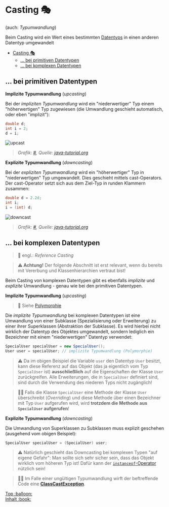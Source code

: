 # Casting :performing_arts:

(auch: *Typumwandlung*)

Beim Casting wird ein Wert eines bestimmten [Datentyps](Datentypen.md) in einen anderen Datentyp umgewandelt

- [Casting :performing_arts:](#casting-)
  - [... bei primitiven Datentypen](#-bei-primitiven-datentypen)
  - [... bei komplexen Datentypen](#-bei-komplexen-datentypen)


## ... bei primitiven Datentypen

**Implizite Typumwandlung** (_upcasting_)

Bei der _impliziten Typumwandlung_ wird ein "niederwertiger" Typ einem "höherwertigen" Typ zugewiesen (die Umwandlung geschieht automatisch, oder eben "implizit"):

```java
double d;
int i = 2;
d = i;
```

![upcast](../assets/images/typecast_1.jpg)  
> _Grafik: [#](../assets/images/typecast_1.jpg), Quelle: [java-tutorial.org](https://www.java-tutorial.org/typecasting.html)_


**Explizite Typumwandlung** (_downcasting_)

Bei der _expliziten Typumwandlung_ wird ein "höherwertiger" Typ in "niederwertigen" Typ umgewandelt. Dies geschieht mittels cast-Operators. Der cast-Operator setzt sich aus dem Ziel-Typ in runden Klammern zusammen:

```java
double d = 2.2d;
int i;
i = (int) d;
```

![downcast](../assets/images/typecast_2.jpg)  
> _Grafik: [#](../assets/images/typecast_2.jpg), Quelle: [java-tutorial.org](https://www.java-tutorial.org/typecasting.html)_


## ... bei komplexen Datentypen

> :speech_balloon: engl.: _Reference Casting_

> **:warning: Achtung!** Der folgende Abschnitt ist erst relevant, wenn du bereits mit Vererbung und Klassenhierarchien vertraut bist!

Beim Casting von komplexen Datentypen gibt es ebenfalls _implizite_ und _explizite_ Umwandlung - genau wie bei den primitiven Datentypen.

**Implizite Typumwandlung** (_upcasting_)

> :link: Siehe [Polymorphie](https://de.wikipedia.org/wiki/Polymorphie_(Programmierung))

Die _implizite Typumwandlung_ bei komplexen Datentypen ist eine Umwandlung von einer Subklasse (Spezialisierung oder Erweiterung) zu  einer ihrer Superklassen (Abstraktion der Subklasse). Es wird hierbei nicht wirklich der Datentyp des Objektes umgewandelt, sondern lediglich ein Bezeichner mit einem "niederwertigen" Datentyp verwendet:

```java
SpecialUser specialUser = new SpecialUser();
User user = specialUser; // implizite Typumwandlung (Polymorphie)
```

> :warning: Da im obigen Beispiel die Variable `user` den Datentyp `User` besitzt, kann diese Referenz auf das Objekt (das ja eigentlich vom Typ `SpecialUser` ist) **ausschließlich** auf die Eigenschaften der Klasse `User` zurückgreifen. Alle Erweiterungen, die in `SpecialUser` definiert sind, sind durch die Verwendung des niederen Typs nicht zugänglich!  

> :woman_teacher: Falls die Klasse `SpecialUser` eine Methode der Klasse `User` überschreibt (_Overriding_) und diese Methode über einen Bezeichner mit Typ `User` aufgerufen wird, wird **trotzdem die Methode aus `SpecialUser` aufgerufen**!

**Explizite Typumwandlung** (_downcasting_)

Die Umwandlung von Superklassen zu Subklassen muss explizit geschehen (ausgehend vom obigen Beispiel):

```java
SpecialUser specialUser = (SpecialUser) user;
```

> :warning: Natürlich geschieht das Downcasting bei komplexen Typen "auf eigene Gefahr": Man sollte sich sehr sicher sein, dass das Objekt wirklich vom höheren Typ ist! Dafür kann der [`instanceof`-Operator](Vererbung-I-Grundlagen.md) nützlich sein!

> :man_teacher: Im Falle einer ungültigen Typumwandlung wirft der beftreffende Code eine [**ClassCastException**](https://stackoverflow.com/questions/907360/explanation-of-classcastexception-in-java).






<!-- Dieses HTML-Snippet sollte am Ende jeder Seite stehen! -->
<div class="top-link">
    <a href="#" title="Zum Anfang scrollen!">Top :balloon:</a>
    <br/>
    <a href="https://dh-cologne.github.io/java-wegweiser#inhalt-book" title="Zurück zur Übersicht!">Inhalt :book:</a>
</div>